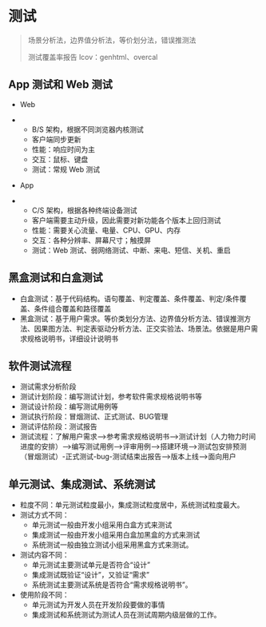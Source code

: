 # 测试

> 场景分析法，边界值分析法，等价划分法，错误推测法
>
> 测试覆盖率报告 lcov：genhtml、overcal

## App 测试和 Web 测试

- Web

- - B/S 架构，根据不同浏览器内核测试
  - 客户端同步更新
  - 性能：响应时间为主
  - 交互：鼠标、键盘
  - 测试：常规 Web 测试

- App

- - C/S 架构，根据各种终端设备测试
  - 客户端需要主动升级，因此需要对新功能各个版本上回归测试
  - 性能：需要关心流量、电量、CPU、GPU、内存
  - 交互：各种分辨率、屏幕尺寸；触摸屏
  - 测试：Web 测试、弱网络测试、中断、来电、短信、关机、重启

## 黑盒测试和白盒测试

- 白盒测试：基于代码结构。语句覆盖、判定覆盖、条件覆盖、判定/条件覆盖、条件组合覆盖和路径覆盖
- 黑盒测试：基于用户需求。等价类划分方法、边界值分析方法、错误推测方法、因果图方法、判定表驱动分析方法、正交实验法、场景法。依据是用户需求规格说明书，详细设计说明书

## 软件测试流程

- 测试需求分析阶段
- 测试计划阶段：编写测试计划，参考软件需求规格说明书等
- 测试设计阶段：编写测试用例等
- 测试执行阶段：冒烟测试、正式测试、BUG管理
- 测试评估阶段：测试报告
- 测试流程：了解用户需求-->参考需求规格说明书-->测试计划（人力物力时间进度的安排）-->编写测试用例-->评审用例-->搭建环境-->测试包安排预测（冒烟测试）-正式测试-bug-测试结束出报告-->版本上线-->面向用户

## 单元测试、集成测试、系统测试

- 粒度不同：单元测试粒度最小，集成测试粒度居中，系统测试粒度最大。
- 测试方式不同：
  - 单元测试一般由开发小组采用白盒方式来测试
  - 集成测试一般由开发小组采用白盒加黑盒的方式来测试
  - 系统测试一般由独立测试小组采用黑盒方式来测试。
- 测试内容不同：
  - 单元测试主要测试单元是否符合“设计”
  - 集成测试既验证“设计”，又验证“需求”
  - 系统测试主要测试系统是否符合“需求规格说明书”。
- 使用阶段不同：
  - 单元测试为开发人员在开发阶段要做的事情
  - 集成测试和系统测试为测试人员在测试周期内级层做的工作。
